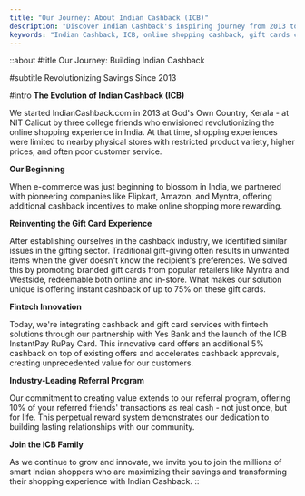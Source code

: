 ```yaml
---
title: "Our Journey: About Indian Cashback (ICB)"
description: "Discover Indian Cashback's inspiring journey from 2013 to present - India's premier cashback service transforming online shopping, gift cards, and fintech with innovative solutions for over 600+ Indian & International brands."
keywords: "Indian Cashback, ICB, online shopping cashback, gift cards cashback, fintech, Yes Bank, ICB instantpay, cashback in India, referral program"
---
```


::about
#title
Our Journey: Building Indian Cashback

#subtitle
Revolutionizing Savings Since 2013

#intro
**The Evolution of Indian Cashback (ICB)**

We started IndianCashback.com in 2013 at God's Own Country, Kerala - at NIT Calicut by three college friends who envisioned revolutionizing the online shopping experience in India. At that time, shopping experiences were limited to nearby physical stores with restricted product variety, higher prices, and often poor customer service.

**Our Beginning**

When e-commerce was just beginning to blossom in India, we partnered with pioneering companies like Flipkart, Amazon, and Myntra, offering additional cashback incentives to make online shopping more rewarding.

**Reinventing the Gift Card Experience**

After establishing ourselves in the cashback industry, we identified similar issues in the gifting sector. Traditional gift-giving often results in unwanted items when the giver doesn't know the recipient's preferences. We solved this by promoting branded gift cards from popular retailers like Myntra and Westside, redeemable both online and in-store. What makes our solution unique is offering instant cashback of up to 75% on these gift cards.

**Fintech Innovation**

Today, we're integrating cashback and gift card services with fintech solutions through our partnership with Yes Bank and the launch of the ICB InstantPay RuPay Card. This innovative card offers an additional 5% cashback on top of existing offers and accelerates cashback approvals, creating unprecedented value for our customers.

**Industry-Leading Referral Program**

Our commitment to creating value extends to our referral program, offering 10% of your referred friends' transactions as real cash - not just once, but for life. This perpetual reward system demonstrates our dedication to building lasting relationships with our community.

**Join the ICB Family**

As we continue to grow and innovate, we invite you to join the millions of smart Indian shoppers who are maximizing their savings and transforming their shopping experience with Indian Cashback.
::
